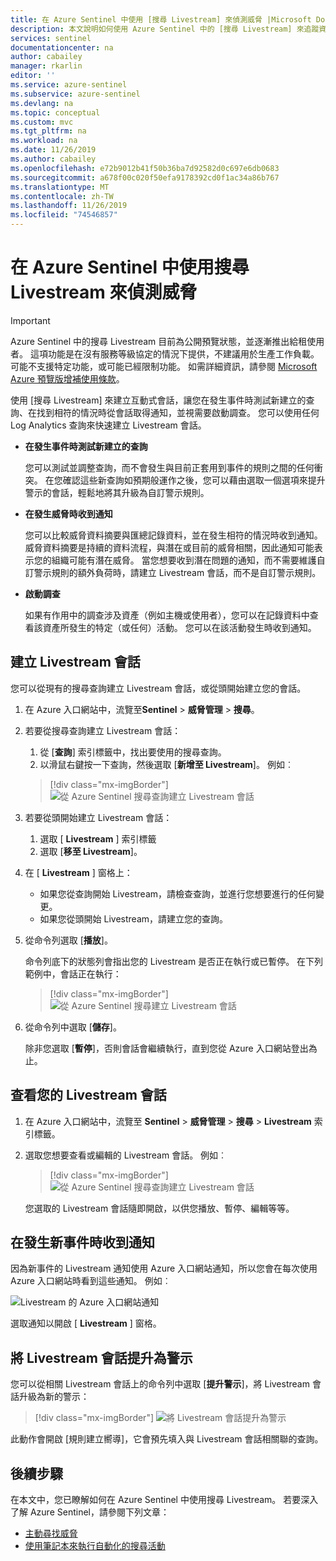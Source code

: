 ```yaml
---
title: 在 Azure Sentinel 中使用 [搜尋 Livestream] 來偵測威脅 |Microsoft Docs
description: 本文說明如何使用 Azure Sentinel 中的 [搜尋 Livestream] 來追蹤資料。
services: sentinel
documentationcenter: na
author: cabailey
manager: rkarlin
editor: ''
ms.service: azure-sentinel
ms.subservice: azure-sentinel
ms.devlang: na
ms.topic: conceptual
ms.custom: mvc
ms.tgt_pltfrm: na
ms.workload: na
ms.date: 11/26/2019
ms.author: cabailey
ms.openlocfilehash: e72b9012b41f50b36ba7d92582d0c697e6db0683
ms.sourcegitcommit: a678f00c020f50efa9178392cd0f1ac34a86b767
ms.translationtype: MT
ms.contentlocale: zh-TW
ms.lasthandoff: 11/26/2019
ms.locfileid: "74546857"
---
```

# <a name="use-hunting-livestream-in-azure-sentinel-to-detect-threats"></a>在 Azure Sentinel 中使用搜尋 Livestream 來偵測威脅

> [!IMPORTANT]
> Azure Sentinel 中的搜尋 Livestream 目前為公開預覽狀態，並逐漸推出給租使用者。
> 這項功能是在沒有服務等級協定的情況下提供，不建議用於生產工作負載。 可能不支援特定功能，或可能已經限制功能。 如需詳細資訊，請參閱 [Microsoft Azure 預覽版增補使用條款](https://azure.microsoft.com/support/legal/preview-supplemental-terms/)。


使用 [搜尋 Livestream] 來建立互動式會話，讓您在發生事件時測試新建立的查詢、在找到相符的情況時從會話取得通知，並視需要啟動調查。 您可以使用任何 Log Analytics 查詢來快速建立 Livestream 會話。

- **在發生事件時測試新建立的查詢**
    
    您可以測試並調整查詢，而不會發生與目前正套用到事件的規則之間的任何衝突。 在您確認這些新查詢如預期般運作之後，您可以藉由選取一個選項來提升警示的會話，輕鬆地將其升級為自訂警示規則。

- **在發生威脅時收到通知**
    
    您可以比較威脅資料摘要與匯總記錄資料，並在發生相符的情況時收到通知。 威脅資料摘要是持續的資料流程，與潛在或目前的威脅相關，因此通知可能表示您的組織可能有潛在威脅。 當您想要收到潛在問題的通知，而不需要維護自訂警示規則的額外負荷時，請建立 Livestream 會話，而不是自訂警示規則。

- **啟動調查**
    
    如果有作用中的調查涉及資產（例如主機或使用者），您可以在記錄資料中查看該資產所發生的特定（或任何）活動。 您可以在該活動發生時收到通知。


## <a name="create-a-livestream-session"></a>建立 Livestream 會話

您可以從現有的搜尋查詢建立 Livestream 會話，或從頭開始建立您的會話。

1. 在 Azure 入口網站中，流覽至**Sentinel** > **威脅管理** > **搜尋**。

2. 若要從搜尋查詢建立 Livestream 會話：
    
    1. 從 [**查詢**] 索引標籤中，找出要使用的搜尋查詢。
    2. 以滑鼠右鍵按一下查詢，然後選取 [**新增至 Livestream**]。 例如︰
    
    > [!div class="mx-imgBorder"]
    > ![從 Azure Sentinel 搜尋查詢建立 Livestream 會話](./media/livestream/livestream-from-query.png)

3. 若要從頭開始建立 Livestream 會話： 
    
    1. 選取 [ **Livestream** ] 索引標籤
    2. 選取 [**移至 Livestream**]。
    
4. 在 [ **Livestream** ] 窗格上：
    
    - 如果您從查詢開始 Livestream，請檢查查詢，並進行您想要進行的任何變更。
    - 如果您從頭開始 Livestream，請建立您的查詢。 

5. 從命令列選取 [**播放**]。
    
    命令列底下的狀態列會指出您的 Livestream 是否正在執行或已暫停。 在下列範例中，會話正在執行：
    
    > [!div class="mx-imgBorder"]
    > ![從 Azure Sentinel 搜尋建立 Livestream 會話](./media/livestream/livestream-session.png)

6. 從命令列中選取 [**儲存**]。
    
    除非您選取 [**暫停**]，否則會話會繼續執行，直到您從 Azure 入口網站登出為止。

## <a name="view-your-livestream-sessions"></a>查看您的 Livestream 會話

1. 在 Azure 入口網站中，流覽至  **Sentinel** > **威脅管理** > **搜尋** >  **Livestream**  索引標籤。

2. 選取您想要查看或編輯的 Livestream 會話。 例如︰
    
    > [!div class="mx-imgBorder"]
    > ![從 Azure Sentinel 搜尋查詢建立 Livestream 會話](./media/livestream/livestream-tab.png)
    
    您選取的 Livestream 會話隨即開啟，以供您播放、暫停、編輯等等。

## <a name="receive-notifications-when-new-events-occur"></a>在發生新事件時收到通知

因為新事件的 Livestream 通知使用 Azure 入口網站通知，所以您會在每次使用 Azure 入口網站時看到這些通知。 例如︰

![Livestream 的 Azure 入口網站通知](./media/livestream/notification.png)

選取通知以開啟 [ **Livestream** ] 窗格。
 
## <a name="elevate-a-livestream-session-to-an-alert"></a>將 Livestream 會話提升為警示

您可以從相關 Livestream 會話上的命令列中選取 [**提升警示**]，將 Livestream 會話升級為新的警示：

> [!div class="mx-imgBorder"]
> ![將 Livestream 會話提升為警示](./media/livestream/elevate-to-alert.png)

此動作會開啟 [規則建立嚮導]，它會預先填入與 Livestream 會話相關聯的查詢。

## <a name="next-steps"></a>後續步驟

在本文中，您已瞭解如何在 Azure Sentinel 中使用搜尋 Livestream。 若要深入了解 Azure Sentinel，請參閱下列文章：


- [主動尋找威脅](hunting.md)
- [使用筆記本來執行自動化的搜尋活動](notebooks.md)
